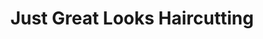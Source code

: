 ---
title: "Just Great Looks Haircutting"
url: /coraopolis/just-great-looks-haircutting/
shop: hairdresser
---